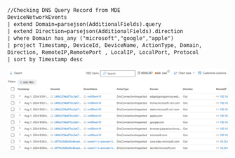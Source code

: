 




```kusto
//Checking DNS Query Record from MDE
DeviceNetworkEvents
| extend Domain=parsejson(AdditionalFields).query
| extend Direction=parsejson(AdditionalFields).direction
| where Domain has_any ("microsoft","google","apple")
| project Timestamp, DeviceId, DeviceName, ActionType, Domain, Direction, RemoteIP,RemotePort , LocalIP, LocalPort, Protocol
| sort by Timestamp desc 
```
![Example Result](Media/AdvancedHunting-DNSRecord.jpeg)
